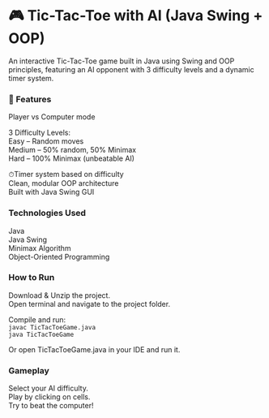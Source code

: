 # 🎮 Tic-Tac-Toe with AI (Java Swing + OOP)

An interactive Tic-Tac-Toe game built in Java using Swing and OOP principles, featuring an AI opponent with 3 difficulty levels and a dynamic timer system.

### 🚀 Features

Player vs Computer mode  

3 Difficulty Levels:  
Easy – Random moves  
Medium – 50% random, 50% Minimax  
Hard – 100% Minimax (unbeatable AI)  

⏱Timer system based on difficulty  
Clean, modular OOP architecture  
Built with Java Swing GUI  

### Technologies Used   
Java  
Java Swing  
Minimax Algorithm  
Object-Oriented Programming

### How to Run  
Download & Unzip the project.  
Open terminal and navigate to the project folder.

Compile and run:  
```javac TicTacToeGame.java```  
```java TicTacToeGame```

Or open TicTacToeGame.java in your IDE and run it.

### Gameplay  
Select your AI difficulty.  
Play by clicking on cells.  
Try to beat the computer!
